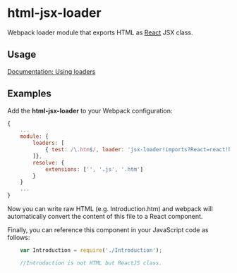 # html-jsx-loader

Webpack loader module that exports HTML as [React](http://facebook.github.io/react/) JSX class.

## Usage

[Documentation: Using loaders](http://webpack.github.io/docs/using-loaders.html)

## Examples

Add the **html-jsx-loader** to your Webpack configuration:

``` javascript
{
	...
	module: { 
		loaders: [
			{ test: /\.htm$/, loader: 'jsx-loader!imports?React=react!html-jsx-loader'}
		]},
		resolve: {
			extensions: ['', '.js', '.htm']
		}
	}
	...
}
```

Now you can write raw HTML (e.g. Introduction.htm) and webpack will automatically convert the content of this file to a React component.

Finally, you can reference this component in your JavaScript code as follows:

``` javascript
	var Introduction = require('./Introduction'); 

	//Introduction is not HTML but ReactJS class.
```
